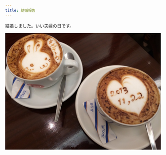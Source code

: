 ```yaml
---
title: 結婚報告
---
```


結婚しました。いい夫婦の日です。

![結婚報告のラテアート](/images/2013-11-22-latte-art-announcing-our-marriage.jpg)
